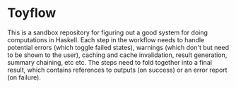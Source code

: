 # Toyflow

This is a sandbox repository for figuring out a good system for doing
computations in Haskell. Each step in the workflow needs to handle potential
errors (which toggle failed states), warnings (which don't but need to be shown
to the user), caching and cache invalidation, result generation, summary
chaining, etc etc. The steps need to fold together into a final result, which
contains references to outputs (on success) or an error report (on failure).

